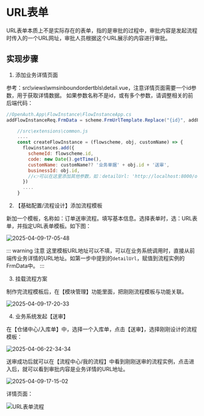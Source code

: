 # URL表单

URL表单本质上不是实际存在的表单，指的是审批的过程中，审批内容是发起流程时传入的一个URL网址，审批人员根据这个URL展示的内容进行审批。

## 实现步骤

1. 添加业务详情页面

参考：src\views\wmsinboundordertbls\detail.vue，注意详情页面需要一个id参数，用于获取详情数据。
如果参数名称不是id，或有多个参数，请调整相关的前后端代码：

```csharp
//OpenAuth.App\FlowInstance\FlowInstanceApp.cs
addFlowInstanceReq.FrmData = scheme.FrmUrlTemplate.Replace("{id}", addFlowInstanceReq.BusinessId);
```

```javascript
    //src\extensions\common.js
    ....
    const createFlowInstance = (flowscheme, obj, customName) => {
      flowinstances.add({
        schemeId: flowscheme.id,
        code: new Date().getTime(),
        customName: customName?? '业务单据' + obj.id + '送审',
        businessId: obj.id,
        //👉可以在这里添加其他参数，如：detailUrl: 'http://localhost:8000/otherapp/detail?id=' + obj.id + ...
      })
      ....
    }
```

2. 【基础配置/流程设计】添加流程模板

新加一个模板，名称如：订单送审流程。填写基本信息。选择表单时，选：URL表单，并指定URL表单模板。如下图：

![2025-04-09-17-05-48](http://img.openauth.net.cn/2025-04-09-17-05-48.png)

::: warning 注意
这里模板URL地址可以不填，可以在业务系统调用时，直接从前端传业务详情的URL地址。如第一步中提到的`detailUrl`，赋值到流程实例的FrmData中。
:::

3. 挂载流程方案

制作完流程模板后，在【模块管理】功能里面，把刚刚流程模板与功能关联。

![2025-04-09-17-20-33](http://img.openauth.net.cn/2025-04-09-17-20-33.png)

4. 业务系统发起【送审】

在【仓储中心/入库单】中，选择一个入库单，点击【送审】，选择刚刚设计的流程模板：

![2025-04-06-22-34-34](http://img.openauth.net.cn/2025-04-06-22-34-34.png)

送审成功后就可以在【流程中心/我的流程】中看到刚刚送审的流程实例，点击进入后，就可以看到审批内容是业务详情的URL地址。

![2025-04-09-17-15-02](http://img.openauth.net.cn/2025-04-09-17-15-02.png)

详情页面：

![URL表单流程](http://img.openauth.net.cn/2025-04-06-22-46-13.png)










